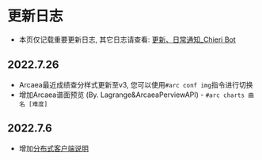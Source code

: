 # 更新日志

- 本页仅记载重要更新日志, 其它日志请查看: [更新、日常通知_Chieri Bot](https://www.chinosk6.cn/index.php/archives/35)



## 2022.7.26

- Arcaea最近成绩查分样式更新至v3, 您可以使用`#arc conf img`指令进行切换
- 增加Arcaea谱面预览 (By. Lagrange&ArcaeaPerviewAPI) - `#arc charts 曲名 [难度]`



## 2022.7.6

- 增加[分布式客户端说明](https://www.chinosk6.cn/index.php/archives/145/)